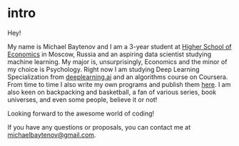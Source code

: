 # intro

Hey!

My name is Michael Baytenov and I am a 3-year student at [Higher School of Economics](https://www.hse.ru/en/) in Moscow, Russia and an aspiring data scientist studying machine learning. My major is, unsurprisingly, Economics and the minor of my choice is Psychology.
Right now I am studying Deep Learning Specialization from [deeplearning.ai](deeplearning.ai) and an algorithms course on Coursera. From time to time I also write my own programs and publish them [here](../my_projects).
I am also keen on backpacking and basketball, a fan of various series, book universes, and even some people, believe it or not!

Looking forward to the awesome world of coding!

If you have any questions or proposals, you can contact me at michaelbaytenov@gmail.com.
